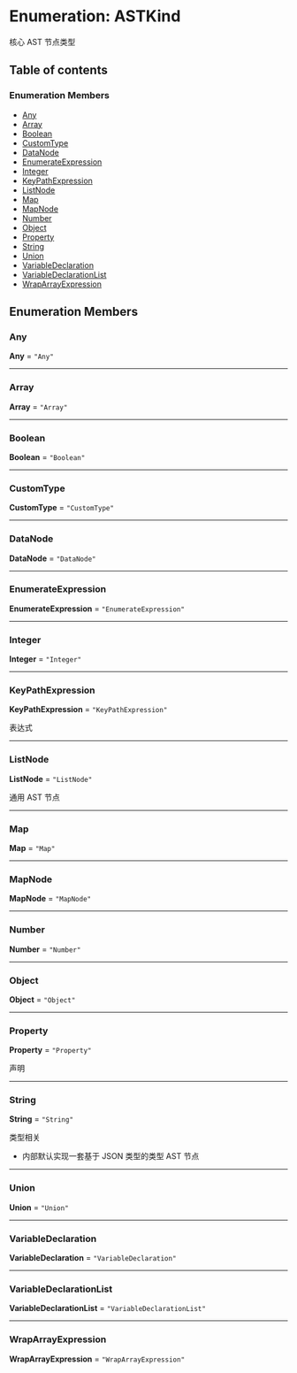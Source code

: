 # Enumeration: ASTKind

核心 AST 节点类型

## Table of contents

### Enumeration Members

* [Any](/auto-docs/free-layout-editor/enums/ASTKind.md#any)
* [Array](/auto-docs/free-layout-editor/enums/ASTKind.md#array)
* [Boolean](/auto-docs/free-layout-editor/enums/ASTKind.md#boolean)
* [CustomType](/auto-docs/free-layout-editor/enums/ASTKind.md#customtype)
* [DataNode](/auto-docs/free-layout-editor/enums/ASTKind.md#datanode)
* [EnumerateExpression](/auto-docs/free-layout-editor/enums/ASTKind.md#enumerateexpression)
* [Integer](/auto-docs/free-layout-editor/enums/ASTKind.md#integer)
* [KeyPathExpression](/auto-docs/free-layout-editor/enums/ASTKind.md#keypathexpression)
* [ListNode](/auto-docs/free-layout-editor/enums/ASTKind.md#listnode)
* [Map](/auto-docs/free-layout-editor/enums/ASTKind.md#map)
* [MapNode](/auto-docs/free-layout-editor/enums/ASTKind.md#mapnode)
* [Number](/auto-docs/free-layout-editor/enums/ASTKind.md#number)
* [Object](/auto-docs/free-layout-editor/enums/ASTKind.md#object)
* [Property](/auto-docs/free-layout-editor/enums/ASTKind.md#property)
* [String](/auto-docs/free-layout-editor/enums/ASTKind.md#string)
* [Union](/auto-docs/free-layout-editor/enums/ASTKind.md#union)
* [VariableDeclaration](/auto-docs/free-layout-editor/enums/ASTKind.md#variabledeclaration)
* [VariableDeclarationList](/auto-docs/free-layout-editor/enums/ASTKind.md#variabledeclarationlist)
* [WrapArrayExpression](/auto-docs/free-layout-editor/enums/ASTKind.md#wraparrayexpression)

## Enumeration Members

### Any

**Any** = `"Any"`

***

### Array

**Array** = `"Array"`

***

### Boolean

**Boolean** = `"Boolean"`

***

### CustomType

**CustomType** = `"CustomType"`

***

### DataNode

**DataNode** = `"DataNode"`

***

### EnumerateExpression

**EnumerateExpression** = `"EnumerateExpression"`

***

### Integer

**Integer** = `"Integer"`

***

### KeyPathExpression

**KeyPathExpression** = `"KeyPathExpression"`

表达式

***

### ListNode

**ListNode** = `"ListNode"`

通用 AST 节点

***

### Map

**Map** = `"Map"`

***

### MapNode

**MapNode** = `"MapNode"`

***

### Number

**Number** = `"Number"`

***

### Object

**Object** = `"Object"`

***

### Property

**Property** = `"Property"`

声明

***

### String

**String** = `"String"`

类型相关

* 内部默认实现一套基于 JSON 类型的类型 AST 节点

***

### Union

**Union** = `"Union"`

***

### VariableDeclaration

**VariableDeclaration** = `"VariableDeclaration"`

***

### VariableDeclarationList

**VariableDeclarationList** = `"VariableDeclarationList"`

***

### WrapArrayExpression

**WrapArrayExpression** = `"WrapArrayExpression"`
